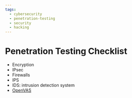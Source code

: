 ```yaml
---
tags:
  - cybersecurity
  - penetration-testing
  - security
  - hacking
---
```





# Penetration Testing Checklist

- Encryption
- IPsec
- Firewalls
- IPS
- IDS: intrusion detection system
- [OpenVAS](https://en.wikipedia.org/wiki/OpenVAS)
